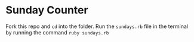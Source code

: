 # Sunday Counter

Fork this repo and `cd` into the folder. 
Run the `sundays.rb` file in the terminal by running the command `ruby sundays.rb`
